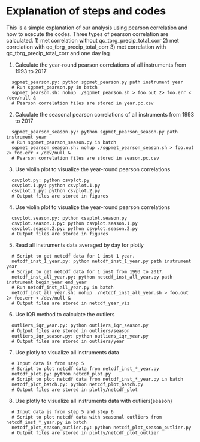 # Explanation of steps and codes

This is a simple explanation of our analysis using pearson correlation and how to execute the codes. Three types of pearson correlation are calculated. 1) met correlation without qc_tbrg_precip_total_corr 2) met correlation with qc_tbrg_precip_total_corr 3) met correlation with qc_tbrg_precip_total_corr and one day lag

1. Calculate the year-round pearson correlations of all instruments from 1993 to 2017
```
  sgpmet_pearson.py: python sgpmet_pearson.py path instrument year
  # Run sgpmet_pearson.py in batch
  sgpmet_pearson.sh: nohup ./sgpmet_pearson.sh > foo.out 2> foo.err < /dev/null &
  # Pearson correlation files are stored in year.pc.csv
```
2. Calculate the seasonal pearson correlations of all instruments from 1993 to 2017
```
  sgpmet_pearson_season.py: python sgpmet_pearson_season.py path instrument year
  # Run sgpmet_pearson_season.py in batch
  sgpmet_pearson_season.sh: nohup ./sgpmet_pearson_season.sh > foo.out 2> foo.err < /dev/null &
  # Pearson correlation files are stored in season.pc.csv
```
3. Use violin plot to visualize the year-round pearson correlations
```
  csvplot.py: python csvplot.py
  csvplot.1.py: python csvplot.1.py
  csvplot.2.py: python csvplot.2.py
  # Output files are stored in figures
```
4. Use violin plot to visualize the year-round pearson correlations
```
  csvplot.season.py: python csvplot.season.py
  csvplot.season.1.py: python csvplot.season.1.py    
  csvplot.season.2.py: python csvplot.season.2.py  
  # Output files are stored in figures
```
5. Read all instruments data averaged by day for plotly
```
  # Script to get netcdf data for 1 inst 1 year.
  netcdf_inst_1_year.py: python netcdf_inst_1_year.py path instrument year
  # Script to get netcdf data for 1 inst from 1993 to 2017.
  netcdf_inst_all_year.py: python netcdf_inst_all_year.py path instrument begin_year end_year
  # Run netcdf_inst_all_year.py in batch
  netcdf_inst_all_year.sh: nohup ./netcdf_inst_all_year.sh > foo.out 2> foo.err < /dev/null &
  # Output files are stored in netcdf_year_viz
```
6. Use IQR method to calculate the outliers
```
  outliers_iqr_year.py: python outliers_iqr_season.py
  # Output files are stored in outliers/season
  outliers_iqr_season.py: python outliers_iqr_year.py
  # Output files are stored in outliers/year
```
7. Use plotly to visualize all instruments data
```
  # Input data is from step 5
  # Script to plot netcdf data from netcdf_inst_*_year.py
  netcdf_plot.py: python netcdf_plot.py
  # Script to plot netcdf data from netcdf_inst_*_year.py in batch
  netcdf_plot_batch.py: python netcdf_plot_batch.py
  # Output files are stored in plotly/netcdf_plot
```
8. Use plotly to visualize all instruments data with outliers(season)
```
  # Input data is from step 5 and step 6
  # Script to plot netcdf data with seasonal outliers from netcdf_inst_*_year.py in batch
  netcdf_plot_season_outlier.py: python netcdf_plot_season_outlier.py
  # Output files are stored in plotly/netcdf_plot_outlier
```                                     
                  
